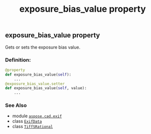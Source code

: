 ﻿---
title: exposure_bias_value property
second_title: Aspose.CAD for Python via .NET API References
description: 
type: docs
weight: 210
url: /python-net/aspose.cad.exif/exifdata/exposure_bias_value/
is_root: false
---

## exposure_bias_value property


Gets or sets the exposure bias value.
### Definition:
```python
@property
def exposure_bias_value(self):
    ...
@exposure_bias_value.setter
def exposure_bias_value(self, value):
    ...
```

### See Also
* module [`aspose.cad.exif`](../../)
* class [`ExifData`](/cad/python-net/aspose.cad.exif/exifdata)
* class [`TiffSRational`](/cad/python-net/aspose.cad.fileformats.tiff/tiffsrational)

